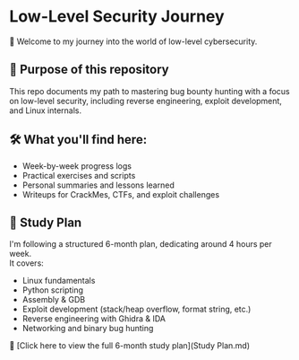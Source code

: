 # Low-Level Security Journey

👋 Welcome to my journey into the world of low-level cybersecurity.

## 🎯 Purpose of this repository
This repo documents my path to mastering bug bounty hunting with a focus on low-level security, including reverse engineering, exploit development, and Linux internals.

## 🛠️ What you'll find here:
- Week-by-week progress logs
- Practical exercises and scripts
- Personal summaries and lessons learned
- Writeups for CrackMes, CTFs, and exploit challenges

## 📅 Study Plan
I'm following a structured 6-month plan, dedicating around 4 hours per week.  
It covers:  
- Linux fundamentals  
- Python scripting  
- Assembly & GDB  
- Exploit development (stack/heap overflow, format string, etc.)  
- Reverse engineering with Ghidra & IDA  
- Networking and binary bug hunting  

📄 [Click here to view the full 6-month study plan](Study Plan.md)
